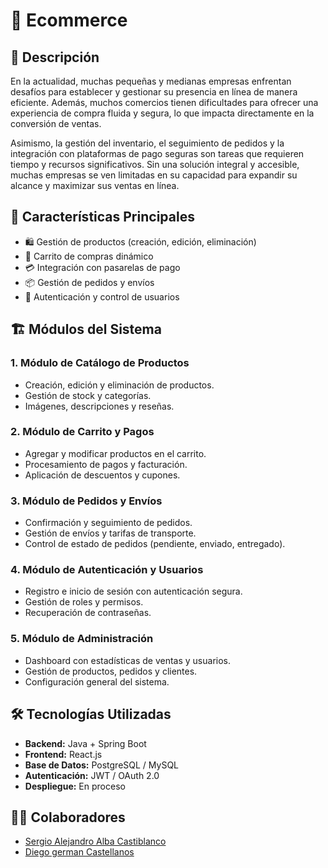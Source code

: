 # 🛒 Ecommerce

## 📌 Descripción
En la actualidad, muchas pequeñas y medianas empresas enfrentan desafíos para establecer y gestionar su presencia en línea de manera eficiente. Además, muchos comercios tienen dificultades para ofrecer una experiencia de compra fluida y segura, lo que impacta directamente en la conversión de ventas.

Asimismo, la gestión del inventario, el seguimiento de pedidos y la integración con plataformas de pago seguras son tareas que requieren tiempo y recursos significativos. Sin una solución integral y accesible, muchas empresas se ven limitadas en su capacidad para expandir su alcance y maximizar sus ventas en línea. 

## 🚀 Características Principales
- 🛍️ Gestión de productos (creación, edición, eliminación)
- 🛒 Carrito de compras dinámico
- 💳 Integración con pasarelas de pago
- 📦 Gestión de pedidos y envíos
- 🔐 Autenticación y control de usuarios
## 🏗️ Módulos del Sistema

### 1. Módulo de Catálogo de Productos
- Creación, edición y eliminación de productos.
- Gestión de stock y categorías.
- Imágenes, descripciones y reseñas.

### 2. Módulo de Carrito y Pagos
- Agregar y modificar productos en el carrito.
- Procesamiento de pagos y facturación.
- Aplicación de descuentos y cupones.

### 3. Módulo de Pedidos y Envíos
- Confirmación y seguimiento de pedidos.
- Gestión de envíos y tarifas de transporte.
- Control de estado de pedidos (pendiente, enviado, entregado).

### 4. Módulo de Autenticación y Usuarios
- Registro e inicio de sesión con autenticación segura.
- Gestión de roles y permisos.
- Recuperación de contraseñas.

### 5. Módulo de Administración
- Dashboard con estadísticas de ventas y usuarios.
- Gestión de productos, pedidos y clientes.
- Configuración general del sistema.

## 🛠️ Tecnologías Utilizadas
- **Backend:** Java + Spring Boot
- **Frontend:** React.js
- **Base de Datos:** PostgreSQL / MySQL
- **Autenticación:** JWT / OAuth 2.0
- **Despliegue:** En proceso
  
## 👨‍💻 Colaboradores
- [Sergio Alejandro Alba Castiblanco](https://github.com/AstrodevJV)
- [Diego german Castellanos](https://github.com/DiegoCasV)


